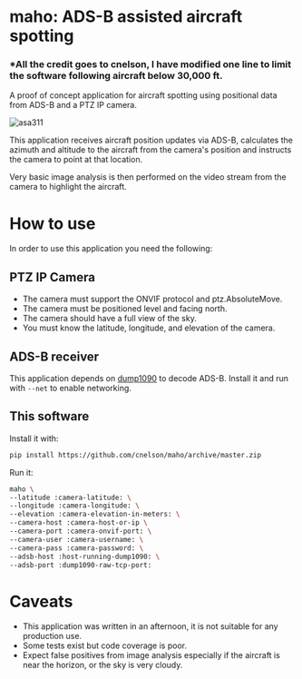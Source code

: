 # maho: ADS-B assisted aircraft spotting

### *All the credit goes to cnelson, I have modified one line to limit the software following aircraft below 30,000 ft.

A proof of concept application for aircraft spotting using positional data from ADS-B
 and a PTZ IP camera.
 
 ![asa311](https://user-images.githubusercontent.com/604163/36133796-76b08af6-1035-11e8-912a-9106d85e6927.jpg)


This application receives aircraft position updates via ADS-B, calculates the azimuth
and altitude to the aircraft from the camera's position and instructs the camera to
point at that location.

Very basic image analysis is then performed on the video stream from the camera
to highlight the aircraft.

# How to use

In order to use this application you need the following:

## PTZ IP Camera

* The camera must support the ONVIF protocol and ptz.AbsoluteMove.
* The camera must be positioned level and facing north.
* The camera should have a full view of the sky.
* You must know the latitude, longitude, and elevation of the camera.

## ADS-B receiver

This application depends on [dump1090](https://github.com/mutability/dump1090) to decode ADS-B.
Install it and run with `--net` to enable networking.

## This software
Install it with:

```bash
pip install https://github.com/cnelson/maho/archive/master.zip
```

Run it:

```bash
maho \
--latitude :camera-latitude: \
--longitude :camera-longitude: \
--elevation :camera-elevation-in-meters: \
--camera-host :camera-host-or-ip \
--camera-port :camera-onvif-port: \
--camera-user :camera-username: \
--camera-pass :camera-password: \
--adsb-host :host-running-dump1090: \
--adsb-port :dump1090-raw-tcp-port:
```

# Caveats

* This application was written in an afternoon, it is not suitable for any production use.
* Some tests exist but code coverage is poor.
* Expect false positives from image analysis especially if the aircraft is near the horizon, or
the sky is very cloudy.

